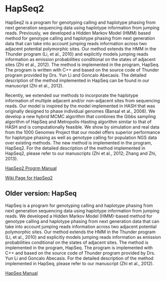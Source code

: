 # HapSeq2
HapSeq2 is a program for genotyping calling and haplotype phasing from next generation sequencing data using haplotype information from jumping reads. Previously, we developed a Hidden Markov Model (HMM) based method for genotype calling and haplotype phasing from next generation data that can take into account jumping reads information across two adjacent potential polymorphic sites. Our method extends the HMM in the Thunder program (Li, et al., 2010) and explicitly models jumping reads information as emission probabilities conditional on the states of adjacent sites (Zhi et al., 2012). The method is implemented in the program, HapSeq. The program is written with C++ and based on the source code of Thunder program provided by Drs. Yun Li and Goncalo Abecasis. The detailed description of the method implemented in HapSeq can be found in our manuscript (Zhi et al., 2012).

Recently, we extended our methods to incorporate the haplotype information of multiple adjacent and/or non-adjacent sites from sequencing reads. Our model is inspired by the model implemented in HASH that was originally designed to phase individual genomes (Bansal et al., 2008). We develop a new hybrid MCMC algorithm that combines the Gibbs sampling algorithm of HapSeq and Metropolis-Hasting algorithm similar to that of HASH and is computationally feasible. We show by simulation and real data from the 1000 Genomes Project that our model offers superior performance for haplotype phasing as well as genotype calling for population NGS data over existing methods. The new method is implemented in the program, HapSeq2. For the detailed description of the method implemented in HapSeq2, please refer to our manuscripts (Zhi et al., 2012; Zhang and Zhi, 2013).

[HapSeq2 Progrm Manual](https://github.com/ZhiGroup/HapSeq2/blob/master/HapSeq2-Manual.pdf)

[Wiki Page for HapSeq2](https://github.com/ZhiGroup/HapSeq2/wiki)

## Older version: HapSeq

HapSeq is a program for genotyping calling and haplotype phasing from next generation sequencing data using haplotype information from jumping reads. We developed a Hidden Markov Model (HMM)-based method for genotype calling and haplotype phasing from next generation data that can take into account jumping reads information across two adjacent potential polymorphic sites. Our method extends the HMM in the Thunder program (Li, et al., 2010) and explicitly models jumping reads information as emission probabilities conditional on the states of adjacent sites. The method is implemented in the program, HapSeq. The program is implemented with C++ and based on the source code of Thunder program provided by Drs. Yun Li and Goncalo Abecasis. For the detailed description of the method implemented in HapSeq, please refer to our manuscript (Zhi et al., 2012).


[HapSeq Manual](https://github.com/ZhiGroup/HapSeq2/blob/master/HapSeq-Manual.pdf)



